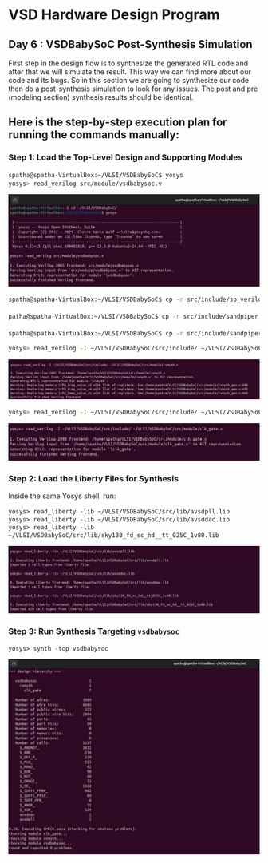# VSD Hardware Design Program

## Day 6 : VSDBabySoC Post-Synthesis Simulation

First step in the design flow is to synthesize the generated RTL code and after that we will simulate the result. This way we can find more about our code and its bugs. So in this section we are going to synthesize our code then do a post-synthesis simulation to look for any issues. The post and pre (modeling section) synthesis results should be identical.

Here is the step-by-step execution plan for running the  commands manually:
---
### **Step 1: Load the Top-Level Design and Supporting Modules**
```bash
spatha@spatha-VirtualBox:~/VLSI/VSDBabySoC$ yosys
yosys> read_verilog src/module/vsdbabysoc.v 
```

 ![Alt Text](Images/1.jpg)

```bash
spatha@spatha-VirtualBox:~/VLSI/VSDBabySoC$ cp -r src/include/sp_verilog.vh .

patha@spatha-VirtualBox:~/VLSI/VSDBabySoC$ cp -r src/include/sandpiper.vh .

spatha@spatha-VirtualBox:~/VLSI/VSDBabySoC$ cp -r src/include/sandpiper_gen.vh .
```

```bash
yosys> read_verilog -I ~/VLSI/VSDBabySoC/src/include/ ~/VLSI/VSDBabySoC/src/module/rvmyth.v
```
 ![Alt Text](Images/2.jpg)

```bash
yosys> read_verilog -I ~/VLSI/VSDBabySoC/src/include/ ~/VLSI/VSDBabySoC/src/module/clk_gate.v
```
 ![Alt Text](Images/3.jpg)

 ### **Step 2: Load the Liberty Files for Synthesis**
Inside the same Yosys shell, run:
```yosys
yosys> read_liberty -lib ~/VLSI/VSDBabySoC/src/lib/avsdpll.lib 
yosys> read_liberty -lib ~/VLSI/VSDBabySoC/src/lib/avsddac.lib 
yosys> read_liberty -lib ~/VLSI/VSDBabySoC/src/lib/sky130_fd_sc_hd__tt_025C_1v80.lib
```
![Alt Text](Images/4.jpg)

### **Step 3: Run Synthesis Targeting `vsdbabysoc`**
```yosys
yosys> synth -top vsdbabysoc
```
![Alt Text](Images/5.jpg)


